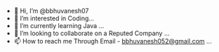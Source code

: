 - 👋 Hi, I’m @bbhuvanesh07
- 👀 I’m interested in Coding...
- 🌱 I’m currently learning Java ...
- 💞️ I’m looking to collaborate on a Reputed Company  ...
- 📫 How to reach me Through  Email - bbhuvanesh052@gmail.com ...

<!---
bbhuvanesh07/bbhuvanesh07 is a ✨ special ✨ repository because its `README.md` (this file) appears on your GitHub profile.
You can click the Preview link to take a look at your changes.
--->
